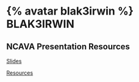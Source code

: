 # {% avatar blak3irwin %} BLAK3IRWIN



## NCAVA Presentation Resources
[Slides](https://github.com/blak3irwin/NCAVA_2018_Basic_Cyber_Security/blob/master/Slides.pdf)

[Resources](https://github.com/blak3irwin/NCAVA_2018_Basic_Cyber_Security/blob/master/Resources.pdf)
